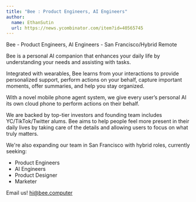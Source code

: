```yaml
---
title: "Bee : Product Engineers, AI Engineers"
author:
  name: EthanSutin
  url: https://news.ycombinator.com/item?id=40565745
---
```

Bee - Product Engineers, AI Engineers - San Francisco&#x2F;Hybrid Remote

Bee is a personal AI companion that enhances your daily life by understanding your needs and assisting with tasks.

Integrated with wearables, Bee learns from your interactions to provide personalized support, perform actions on your behalf, capture important moments, offer summaries, and help you stay organized.

With a novel mobile phone agent system, we give every user’s personal AI its own cloud phone to perform actions on their behalf.

We are backed by top-tier investors and founding team includes YC&#x2F;TikTok&#x2F;Twitter alums. Bee aims to help people feel more present in their daily lives by taking care of the details and allowing users to focus on what truly matters.

We&#x27;re also expanding our team in San Francisco with hybrid roles, currently seeking:
- Product Engineers
- AI Engineers
- Product Designer
- Marketer

Email us! hi@bee.computer
